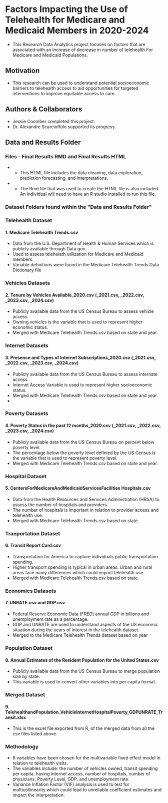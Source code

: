 # Factors Impacting the Use of Telehealth for Medicare and Medicaid Members in 2020-2024

* This Research Data Analytics project focuses on factors that are associated with an increase of decrease in number of telehealth For Medicare and Medicaid Populations.

## Motivation

* This research can be used to understand potential socioeconomic barriers to telehealth access to aid opportunities for targeted interventions to improve equitable access to care.

## Authors & Collaborators 

* Jessie Coomber completed this project. 
* Dr. Alexandre Scarcioffolo supported its progress.

## Data and Results Folder

### Files - Final Results RMD and Final Results HTML

* * This HTML file includes the data cleaning, data exploration, prediction forecasting, and interpretations.

* * The Rmd file that was used to create the HTML file is also included. An individual will need to have an R studio installed to run this file.

### Dataset Folders found within the "Data and Results Folder"

### Telehealth Dataset
#### 1. Medicare Telehealth Trends.csv
* Data from the U.S. Department of Health & Human Services which is publicly available through Data.gov.
* Used to assess telehelath utilization for Medicare and Medicaid members.
* Variable definitions were found in the Medicare Telehealth Trends Data Dictionary file

### Vehicles Datasets
#### 2. Tenure by Vehicles Available_2020.csv (_2021.csv, _2022.csv, _2023.csv, _2024.csv)
* Publicly available data from the US Census Bureau to assess vehicle access.
* Owning vehicles is the variable that is used to represent higher economic status.
* Merged with Medicare Telehealth Trends.csv based on state and year.

### Internet Datasets
#### 3. Presence and Types of Internet Subscriptions_2020.csv (_2021.csv, _2022.csv, _2023.csv, _2024.csv)
* Publicly available data from the US Census Bureau to assess internate access.
* Internet Access Variable is used to represent higher socioeconomic status.
* Merged with Medicare Telehealth Trends.csv based on state and year.
* 
### Poverty Datasets
#### 4. Poverty Status in the past 12 months_2020.csv (_2021.csv, _2022.csv, _2023.csv, _2024.csv)
* Publicly available data from the US Census Bureau on percent below poverty level.
* The percentage below the poverty level definied by the US Census is the variable that is used to represent poverty level.
* Merged with Medicare Telehealth Trends.csv based on state and year.

### Hospital Dataset
#### 5. CentersForMedicareAndMedicaidServicesFacilities Hospitals.csv
* Data from the Health Resources and Services Administration (HRSA) to assess the number of hospitals and providers.
* The number of hospitals is important in relation to provider access and telehealth use.
* Merged with Medicare Telehealth Trends.csv based on state.

### Tranportation Dataset
#### 6. Transit Report Card.csv
* Transportation for America to capture individuals public transportation spending.
* Higher transport spending is typical in urban areas. Urban and rural areas face many differences which could impact telehealth use.
* Merged with Medicare Telehealth Trends.csv based on state.

### Economics Datasets
#### 7. UNRATE.csv and GDP.csv
* Federal Reserve Economic Data (FRED) annual GDP in billions and unemployment rate as a percentage.
* GDP and UNRATE are used to understand aspects of the US economic situation during the years of interest in the telehealth dataset.
* Merged to the Medicare Telehealth Trends dataset based on year

### Population Dataset
#### 8. Annual Estimates of the Resident Population for the United States.csv
* Publicly available data from the US Census Bureau to merge population size by state.
* This variable is used to convert other variables into per capita format.

### Merged Dataset
#### 9. TelehealthandPopulation_VehicleInternetHospitalPoverty_GDPUNRATE_Transit.xlsx
* This is the excel file exported from R, of the merged data from all the csv files listed above.

### Methodology
* 8 variables have been chosen for the multivariable fixed effect model in relation to telehealth visits. 
* The variables include: the number of vehicles owned, transit spending per capita, having internet access, number of hospitals, number of physicians, Poverty Level, GDP, and unemployment rate.
* Variance Inflation Factor (VIF) analysis is used to test for multicollinearity which could lead to unreliable coefficient estimates and impact the interpretation.


